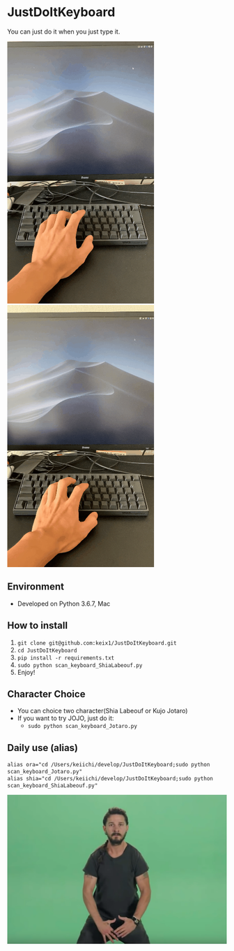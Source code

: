# JustDoItKeyboard

You can just do it when you just type it.

![](justdoit_demo.gif)
![](oraora_demo.gif)

## Environment

- Developed on Python 3.6.7, Mac

## How to install

1. `git clone git@github.com:keix1/JustDoItKeyboard.git`
2. `cd JustDoItKeyboard`
3. `pip install -r requirements.txt`
4. `sudo python scan_keyboard_ShiaLabeouf.py`
5. Enjoy!

## Character Choice

- You can choice two character(Shia Labeouf or Kujo Jotaro)
- If you want to try JOJO, just do it:
    - `sudo python scan_keyboard_Jotaro.py`

## Daily use (alias)

```
alias ora="cd /Users/keiichi/develop/JustDoItKeyboard;sudo python scan_keyboard_Jotaro.py"
alias shia="cd /Users/keiichi/develop/JustDoItKeyboard;sudo python scan_keyboard_ShiaLabeouf.py"
```

![](doneit.png)